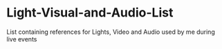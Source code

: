 # Light-Visual-and-Audio-List
List containing references for Lights, Video and Audio used by me during live events
